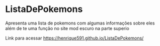 # ListaDePokemons

Apresenta uma lista de pokemons com algumas informações sobre eles além de te uma função no site mod escuro na parte superio

Link para acessar https://henrique591.github.io/ListaDePokemons/
